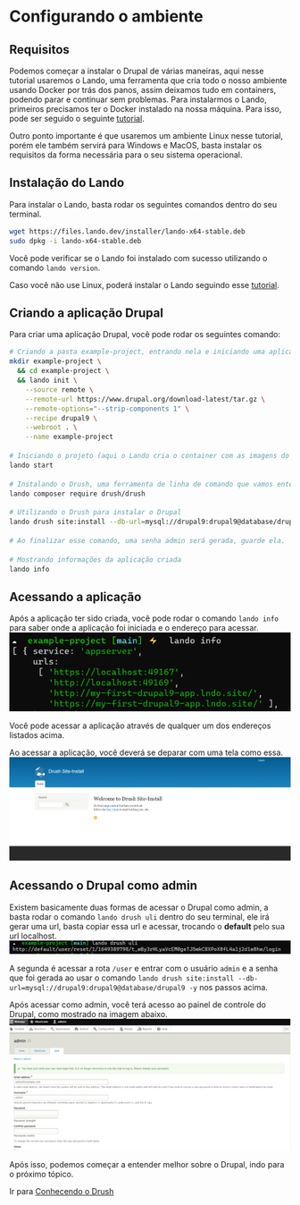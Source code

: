 # Configurando o ambiente


## Requisitos
Podemos começar a instalar o Drupal de várias maneiras, aqui nesse tutorial usaremos o Lando, uma ferramenta que cria todo o nosso ambiente usando Docker por trás dos panos, assim deixamos tudo em containers, podendo parar e continuar sem problemas. Para instalarmos o Lando, primeiros precisamos ter o Docker instalado na nossa máquina. Para isso, pode ser seguido o seguinte [tutorial](https://docs.docker.com/get-docker/).

Outro ponto importante é que usaremos um ambiente Linux nesse tutorial, porém ele também servirá para Windows e MacOS, basta instalar os requisitos da forma necessária para o seu sistema operacional.

## Instalação do Lando
Para instalar o Lando, basta rodar os seguintes comandos dentro do seu terminal.
```bash
wget https://files.lando.dev/installer/lando-x64-stable.deb
sudo dpkg -i lando-x64-stable.deb
```
Você pode verificar se o Lando foi instalado com sucesso utilizando o comando `lando version`.

Caso você não use Linux, poderá instalar o Lando seguindo esse [tutorial](https://docs.lando.dev/getting-started/installation.html).

## Criando a aplicação Drupal
Para criar uma aplicação Drupal, você pode rodar os seguintes comando:
```bash
# Criando a pasta example-project, entrando nela e iniciando uma aplicação Drupal 9 utilizando a receita do Lando.
mkdir example-project \
  && cd example-project \
  && lando init \
    --source remote \
    --remote-url https://www.drupal.org/download-latest/tar.gz \
    --remote-options="--strip-components 1" \
    --recipe drupal9 \
    --webroot . \
    --name example-project

# Iniciando o projeto (aqui o Lando cria o container com as imagens do banco de dados e servidor).
lando start

# Instalando o Drush, uma ferramenta de linha de comando que vamos entender melhor um pouco mais pra frente
lando composer require drush/drush

# Utilizando o Drush para instalar o Drupal
lando drush site:install --db-url=mysql://drupal9:drupal9@database/drupal9 -y

# Ao finalizar esse comando, uma senha admin será gerada, guarde ela.

# Mostrando informações da aplicação criada
lando info
```
## Acessando a aplicação
Após a aplicação ter sido criada, você pode rodar o comando `lando info` para saber onde a aplicação foi iniciada e o endereço para acessar.
![](./assets/lando-info.png)

Você pode acessar a aplicação através de qualquer um dos endereços listados acima.

Ao acessar a aplicação, você deverá se deparar com uma tela como essa.
![](./assets/aparencia-inicial.png)

## Acessando o Drupal como admin
Existem basicamente duas formas de acessar o Drupal como admin, a basta rodar o comando `lando drush uli` dentro do seu terminal, ele irá gerar uma url, basta copiar essa url e acessar, trocando o **default** pelo sua url localhost.
![](./assets/drush-uli.png)

A segunda é acessar a rota `/user` e entrar com o usuário `admin` e a senha que foi gerada ao usar o comando `lando drush site:install --db-url=mysql://drupal9:drupal9@database/drupal9 -y` nos passos acima.

Após acessar como admin, você terá acesso ao painel de controle do Drupal, como mostrado na imagem abaixo.
![](./assets/primeira-tela-admin.png)

Após isso, podemos começar a entender melhor sobre o Drupal, indo para o próximo tópico.

Ir para [Conhecendo o Drush](/content/conhecendo-o-drush.md)